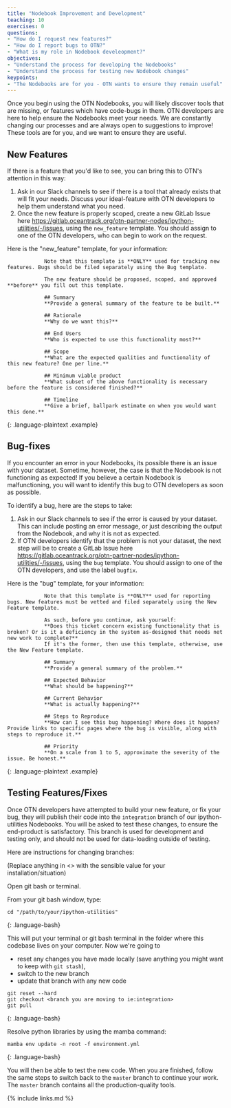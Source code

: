 ```yaml
---
title: "Nodebook Improvement and Development"
teaching: 10
exercises: 0
questions:
- "How do I request new features?"
- "How do I report bugs to OTN?"
- "What is my role in Nodebook develeopment?"
objectives:
- "Understand the process for developing the Nodebooks"
- "Understand the process for testing new Nodebook changes"
keypoints:
- "The Nodebooks are for you - OTN wants to ensure they remain useful"
---
```


Once you begin using the OTN Nodebooks, you will likely discover tools that are missing, or features which have code-bugs in them. OTN developers are here to help ensure the Nodebooks meet your needs. We are constantly changing our processes and are always open to suggestions to improve! These tools are for you, and we want to ensure they are useful.

## New Features

If there is a feature that you'd like to see, you can bring this to OTN's attention in this way:

1. Ask in our Slack channels to see if there is a tool that already exists that will fit your needs. Discuss your ideal-feature with OTN developers to help them understand what you need.
2. Once the new feature is properly scoped, create a new GitLab Issue here https://gitlab.oceantrack.org/otn-partner-nodes/ipython-utilities/-/issues, using the `new_feature` template. You should assign to one of the OTN developers, who can begin to work on the request.

Here is the "new_feature" template, for your information:

~~~
            Note that this template is **ONLY** used for tracking new features. Bugs should be filed separately using the Bug template.

            The new feature should be proposed, scoped, and approved **before** you fill out this template.

            ## Summary
            **Provide a general summary of the feature to be built.**

            ## Rationale
            **Why do we want this?**

            ## End Users
            **Who is expected to use this functionality most?**

            ## Scope
            **What are the expected qualities and functionality of this new feature? One per line.**

            ## Minimum viable product
            **What subset of the above functionality is necessary before the feature is considered finished?**

            ## Timeline
            **Give a brief, ballpark estimate on when you would want this done.**
~~~
{: .language-plaintext .example}

## Bug-fixes

If you encounter an error in your Nodebooks, its possible there is an issue with your dataset. Sometime, however, the case is that the Nodebook is not functioning as expected! If you believe a certain Nodebook is malfunctioning, you will want to identify this bug to OTN developers as soon as possible.

To identify a bug, here are the steps to take:
1. Ask in our Slack channels to see if the error is caused by your dataset. This can include posting an error message, or just describing the output from the Nodebook, and why it is not as expected.
2. If OTN developers identify that the problem is not your dataset, the next step will be to create a GitLab Issue here https://gitlab.oceantrack.org/otn-partner-nodes/ipython-utilities/-/issues, using the `bug` template. You should assign to one of the OTN developers, and use the label `bugfix`.

Here is the "bug" template, for your information:

~~~
            Note that this template is **ONLY** used for reporting bugs. New features must be vetted and filed separately using the New Feature template.

            As such, before you continue, ask yourself:
            **Does this ticket concern existing functionality that is broken? Or is it a deficiency in the system as-designed that needs net new work to complete?**
            If it's the former, then use this template, otherwise, use the New Feature template.

            ## Summary
            **Provide a general summary of the problem.**

            ## Expected Behavior
            **What should be happening?**

            ## Current Behavior
            **What is actually happening?**

            ## Steps to Reproduce
            **How can I see this bug happening? Where does it happen? Provide links to specific pages where the bug is visible, along with steps to reproduce it.**

            ## Priority
            **On a scale from 1 to 5, approximate the severity of the issue. Be honest.**
~~~
{: .language-plaintext .example}

## Testing Features/Fixes

Once OTN developers have attempted to build your new feature, or fix your bug, they will publish their code into the `integration` branch of our ipython-utilities Nodebooks. You will be asked to test these changes, to ensure the end-product is satisfactory. This branch is used for development and testing only, and should not be used for data-loading outside of testing.

Here are instructions for changing branches:

(Replace anything in <> with the sensible value for your installation/situation)

Open git bash or terminal.

From your git bash window, type:

~~~
cd "/path/to/your/ipython-utilities"
~~~
{: .language-bash}

This will put your terminal or git bash terminal in the folder where this codebase lives on your computer. Now we're going to
* reset any changes you have made locally (save anything you might want to keep with `git stash`),
* switch to the new branch
* update that branch with any new code

~~~
git reset --hard
git checkout <branch you are moving to ie:integration>
git pull
~~~
{: .language-bash}

Resolve python libraries by using the mamba command:

~~~
mamba env update -n root -f environment.yml
~~~
{: .language-bash}

You will then be able to test the new code. When you are finished, follow the same steps to switch back to the `master` branch to continue your work. The `master` branch contains all the production-quality tools.

{% include links.md %}
